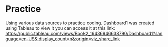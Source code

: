 # Practice
Using various data sources to practice coding.
Dashboard1 was created using Tableau to view it you can access it at this 
link: https://public.tableau.com/views/Book2_16436946638790/Dashboard1?:language=en-US&:display_count=n&:origin=viz_share_link
